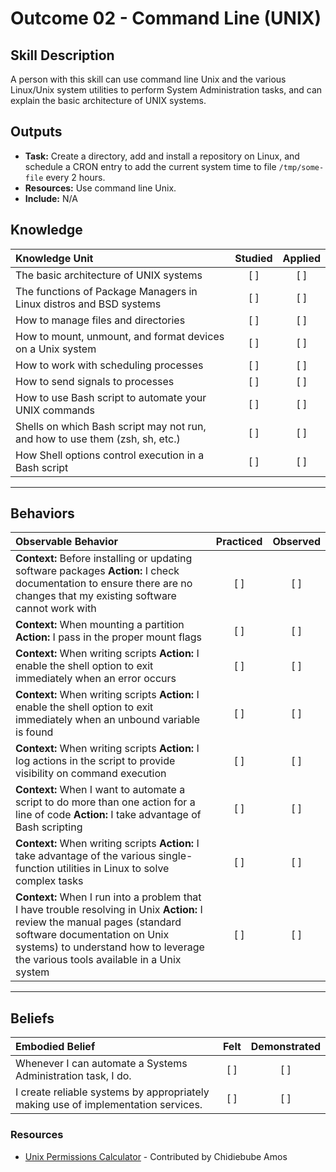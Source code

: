 # Outcome 02 - Command Line (UNIX)

Skill Description
-----------------
A person with this skill can use command line Unix and the various Linux/Unix system utilities to perform System Administration tasks, and can explain the basic architecture of UNIX systems.


Outputs
-------
- **Task:** Create a directory, add and install a repository on Linux, and schedule a CRON entry to add the current system time to file `/tmp/some-file` every 2 hours.
- **Resources:**  Use command line Unix. 
- **Include:** N/A


## **Knowledge**

| Knowledge Unit   |      Studied      | Applied |
|:-----------------|:-----------------:|:---------:|
| The basic architecture of UNIX systems | [ ] | [ ] |
| The functions of Package Managers in Linux distros and BSD systems | [ ] | [ ] |
| How to manage files and directories | [ ] | [ ] |
| How to mount, unmount, and format devices on a Unix system | [ ] | [ ] |
| How to work with scheduling processes | [ ] | [ ] |
| How to send signals to processes | [ ] | [ ] |
| How to use Bash script to automate your UNIX commands| [ ] | [ ] |
| Shells on which Bash script may not run, and how to use them (zsh, sh, etc.) | [ ] | [ ] |
| How Shell options control execution in a Bash script | [ ] | [ ] |

----------------


## **Behaviors**

| Observable Behavior   |      Practiced      | Observed |
|:----------------------|:------------------:|:--------:|
| **Context:** Before installing or updating software packages **Action:** I check documentation to ensure there are no changes that my existing software cannot work with | [ ] | [ ]  |
| **Context:** When mounting a partition **Action:** I pass in the proper mount flags | [ ] | [ ]  |
| **Context:** When writing scripts **Action:** I enable the shell option to exit immediately when an error occurs | [ ] | [ ]  |
| **Context:** When writing scripts **Action:** I enable the shell option to exit immediately when an unbound variable is found | [ ] | [ ]  |
| **Context:** When writing scripts **Action:** I log actions in the script to provide visibility on command execution | [ ] | [ ]  |
| **Context:** When I want to automate a script to do more than one action for a line of code **Action:** I take advantage of Bash scripting | [ ] | [ ]  |
| **Context:** When writing scripts **Action:** I take advantage of the various single-function utilities in Linux to solve complex tasks | [ ] | [ ]  |
| **Context:** When I run into a problem that I have trouble resolving in Unix **Action:** I review the manual pages (standard software documentation on Unix systems) to understand how to leverage the various tools available in a Unix system | [ ] | [ ]  |

--------------


## **Beliefs**

| Embodied Belief   |      Felt          | Demonstrated |
|:------------------|:------------------:|:------------:|
| Whenever I can automate a Systems Administration task, I do. | [ ] | [ ] |
| I create reliable systems by appropriately making use of implementation services. | [ ] | [ ] |

### Resources

- [Unix Permissions Calculator](http://permissions-calculator.org/) - Contributed by Chidiebube Amos
